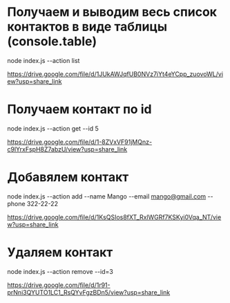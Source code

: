 # Получаем и выводим весь список контактов в виде таблицы (console.table)

node index.js --action list

https://drive.google.com/file/d/1JUkAWJqfUB0NVz7iYt4eYCpp_zuovoWL/view?usp=share_link

# Получаем контакт по id

node index.js --action get --id 5

https://drive.google.com/file/d/1-8ZVxVF91jMQnz-c9lYrxFspH8Z7abzU/view?usp=share_link

# Добавялем контакт

node index.js --action add --name Mango --email mango@gmail.com --phone 322-22-22

https://drive.google.com/file/d/1KsQSIos8fXT_RxlWGRf7KSKyi0Vqa_NT/view?usp=share_link

# Удаляем контакт

node index.js --action remove --id=3

https://drive.google.com/file/d/1r91-prNni3QYUTO1LC1_RsQYvFgzBDn5/view?usp=share_link
